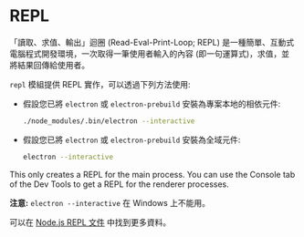 # REPL

「讀取、求值、輸出」迴圈 (Read-Eval-Print-Loop; REPL) 是一種簡單、互動式電腦程式開發環境，一次取得一筆使用者輸入的內容 (即一句運算式)，求值，並將結果回傳給使用者。

`repl` 模組提供 REPL 實作，可以透過下列方法使用:

* 假設您已將 `electron` 或 `electron-prebuild` 安裝為專案本地的相依元件:

  ```sh
  ./node_modules/.bin/electron --interactive
  ```
* 假設您已將 `electron` 或 `electron-prebuild` 安裝為全域元件:

  ```sh
  electron --interactive
  ```

This only creates a REPL for the main process. You can use the Console tab of the Dev Tools to get a REPL for the renderer processes.

**注意:** `electron --interactive` 在 Windows 上不能用。

可以在 [Node.js REPL 文件](https://nodejs.org/dist/latest/docs/api/repl.html) 中找到更多資料。
